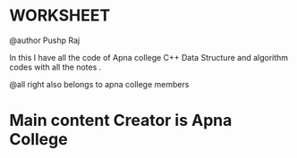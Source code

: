 # WORKSHEET
@author Pushp Raj


In this I have all the code of Apna college C++ Data Structure and algorithm codes with all the notes .

@all right also belongs to apna college members 

<h1>Main content Creator is Apna College</h1>
